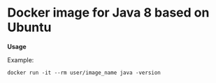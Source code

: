 # Docker image for Java 8 based on Ubuntu #

**Usage**

Example:

`docker run -it --rm user/image_name java -version`